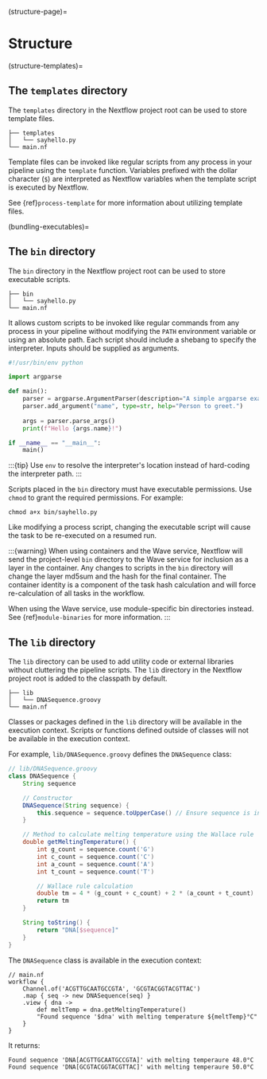 (structure-page)=

# Structure

(structure-templates)=

## The `templates` directory

The `templates` directory in the Nextflow project root can be used to store template files.

```
├── templates
│   └── sayhello.py
└── main.nf
```

Template files can be invoked like regular scripts from any process in your pipeline using the `template` function. Variables prefixed with the dollar character (`$`) are interpreted as Nextflow variables when the template script is executed by Nextflow.

See {ref}`process-template` for more information about utilizing template files.

(bundling-executables)=

## The `bin` directory

The `bin` directory in the Nextflow project root can be used to store executable scripts.

```
├── bin
│   └── sayhello.py
└── main.nf
```

It allows custom scripts to be invoked like regular commands from any process in your pipeline without modifying the `PATH` environment variable or using an absolute path. Each script should include a shebang to specify the interpreter. Inputs should be supplied as arguments.

```python
#!/usr/bin/env python

import argparse

def main():
    parser = argparse.ArgumentParser(description="A simple argparse example.")
    parser.add_argument("name", type=str, help="Person to greet.")
    
    args = parser.parse_args()
    print(f"Hello {args.name}!")

if __name__ == "__main__":
    main()
```

:::{tip}
Use `env` to resolve the interpreter's location instead of hard-coding the interpreter path.
:::

Scripts placed in the `bin` directory must have executable permissions. Use `chmod` to grant the required permissions. For example:

```
chmod a+x bin/sayhello.py
```

Like modifying a process script, changing the executable script will cause the task to be re-executed on a resumed run.

:::{warning}
When using containers and the Wave service, Nextflow will send the project-level `bin` directory to the Wave service for inclusion as a layer in the container. Any changes to scripts in the `bin` directory will change the layer md5sum and the hash for the final container. The container identity is a component of the task hash calculation and will force re-calculation of all tasks in the workflow.

When using the Wave service, use module-specific bin directories instead. See {ref}`module-binaries` for more information.
:::

## The `lib` directory

The `lib` directory can be used to add utility code or external libraries without cluttering the pipeline scripts. The `lib` directory in the Nextflow project root is added to the classpath by default.

```
├── lib
│   └── DNASequence.groovy
└── main.nf
```

Classes or packages defined in the `lib` directory will be available in the execution context. Scripts or functions defined outside of classes will not be available in the execution context.

For example, `lib/DNASequence.groovy` defines the `DNASequence` class:

```groovy
// lib/DNASequence.groovy
class DNASequence {
    String sequence

    // Constructor
    DNASequence(String sequence) {
        this.sequence = sequence.toUpperCase() // Ensure sequence is in uppercase for consistency
    }

    // Method to calculate melting temperature using the Wallace rule
    double getMeltingTemperature() {
        int g_count = sequence.count('G')
        int c_count = sequence.count('C')
        int a_count = sequence.count('A')
        int t_count = sequence.count('T')

        // Wallace rule calculation
        double tm = 4 * (g_count + c_count) + 2 * (a_count + t_count)
        return tm
    }

    String toString() {
        return "DNA[$sequence]"
    }
}
```

The `DNASequence` class is available in the execution context:

```nextflow
// main.nf
workflow {
    Channel.of('ACGTTGCAATGCCGTA', 'GCGTACGGTACGTTAC')
    .map { seq -> new DNASequence(seq) }
    .view { dna -> 
        def meltTemp = dna.getMeltingTemperature()
        "Found sequence '$dna' with melting temperature ${meltTemp}°C" 
    }
}
```

It returns:

```
Found sequence 'DNA[ACGTTGCAATGCCGTA]' with melting temperaure 48.0°C
Found sequence 'DNA[GCGTACGGTACGTTAC]' with melting temperaure 50.0°C
```
